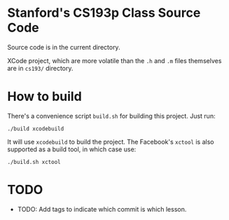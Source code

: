 # Stanford's CS193p Class Source Code

Source code is in the current directory.

XCode project, which are more volatile than the `.h`
and `.m` files themselves are in `cs193/` directory.

# How to build

There's a convenience script `build.sh` for building this project. Just run:

	./build xcodebuild

It will use `xcodebuild` to build the project. The Facebook's `xctool` is
also supported as a build tool, in which case use:

	./build.sh xctool

# TODO

- TODO: Add tags to indicate which commit is which lesson.
